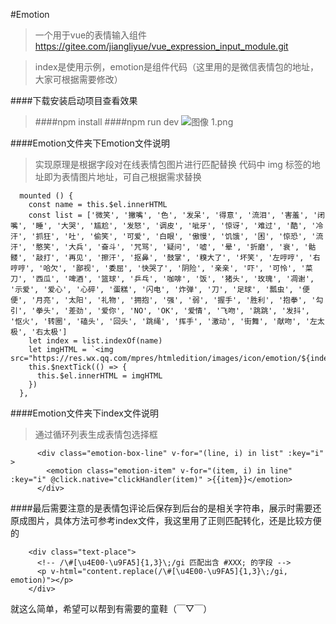 #Emotion

>一个用于vue的表情输入组件
>https://gitee.com/jiangliyue/vue_expression_input_module.git

>index是使用示例，emotion是组件代码（这里用的是微信表情包的地址，大家可根据需要修改）


####下载安装启动项目查看效果
>####npm install
>####npm run dev
![图像 1.png](https://upload-images.jianshu.io/upload_images/1834649-a3ff8a4277ae69a0.png?imageMogr2/auto-orient/strip%7CimageView2/2/w/1240)

####Emotion文件夹下Emotion文件说明

>实现原理是根据字段对在线表情包图片进行匹配替换
>代码中 img 标签的地址即为表情图片地址，可自己根据需求替换

```
  mounted () {
    const name = this.$el.innerHTML
    const list = ['微笑', '撇嘴', '色', '发呆', '得意', '流泪', '害羞', '闭嘴', '睡', '大哭', '尴尬', '发怒', '调皮', '呲牙', '惊讶', '难过', '酷', '冷汗', '抓狂', '吐', '偷笑', '可爱', '白眼', '傲慢', '饥饿', '困', '惊恐', '流汗', '憨笑', '大兵', '奋斗', '咒骂', '疑问', '嘘', '晕', '折磨', '衰', '骷髅', '敲打', '再见', '擦汗', '抠鼻', '鼓掌', '糗大了', '坏笑', '左哼哼', '右哼哼', '哈欠', '鄙视', '委屈', '快哭了', '阴险', '亲亲', '吓', '可怜', '菜刀', '西瓜', '啤酒', '篮球', '乒乓', '咖啡', '饭', '猪头', '玫瑰', '凋谢', '示爱', '爱心', '心碎', '蛋糕', '闪电', '炸弹', '刀', '足球', '瓢虫', '便便', '月亮', '太阳', '礼物', '拥抱', '强', '弱', '握手', '胜利', '抱拳', '勾引', '拳头', '差劲', '爱你', 'NO', 'OK', '爱情', '飞吻', '跳跳', '发抖', '怄火', '转圈', '磕头', '回头', '跳绳', '挥手', '激动', '街舞', '献吻', '左太极', '右太极']
    let index = list.indexOf(name)
    let imgHTML = `<img src="https://res.wx.qq.com/mpres/htmledition/images/icon/emotion/${index}.gif">`
    this.$nextTick(() => {
      this.$el.innerHTML = imgHTML
    })
  },
```

####Emotion文件夹下index文件说明

>通过循环列表生成表情包选择框
```
      <div class="emotion-box-line" v-for="(line, i) in list" :key="i" >
        <emotion class="emotion-item" v-for="(item, i) in line" :key="i" @click.native="clickHandler(item)" >{{item}}</emotion>
      </div>
```

####最后需要注意的是表情包评论后保存到后台的是相关字符串，展示时需要还原成图片，具体方法可参考index文件，我这里用了正则匹配转化，还是比较方便的

```
    <div class="text-place">
      <!-- /\#[\u4E00-\u9FA5]{1,3}\;/gi 匹配出含 #XXX; 的字段 -->
      <p v-html="content.replace(/\#[\u4E00-\u9FA5]{1,3}\;/gi, emotion)"></p>
    </div>
```

就这么简单，希望可以帮到有需要的童鞋（￣▽￣）




